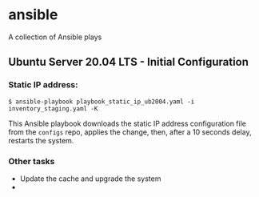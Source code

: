 # ansible
A collection of Ansible plays

## Ubuntu Server 20.04 LTS - Initial Configuration

### Static IP address:

`$ ansible-playbook playbook_static_ip_ub2004.yaml -i inventory_staging.yaml -K`

This Ansible playbook downloads the static IP address configuration file from the `configs` repo, applies the change, then, after a 10 seconds delay, restarts the system.

### Other tasks

* Update the cache and upgrade the system
* 
